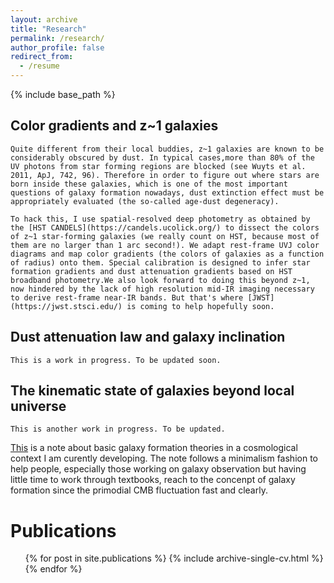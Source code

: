 ```yaml
---
layout: archive
title: "Research"
permalink: /research/
author_profile: false
redirect_from:
  - /resume
---
```


{% include base_path %}

## Color gradients and z~1 galaxies

    Quite different from their local buddies, z~1 galaxies are known to be considerably obscured by dust. In typical cases,more than 80% of the UV photons from star forming regions are blocked (see Wuyts et al. 2011, ApJ, 742, 96). Therefore in order to figure out where stars are born inside these galaxies, which is one of the most important questions of galaxy formation nowadays, dust extinction effect must be appropriately evaluated (the so-called age-dust degeneracy).

    To hack this, I use spatial-resolved deep photometry as obtained by the [HST CANDELS](https://candels.ucolick.org/) to dissect the colors of z~1 star-forming galaxies (we really count on HST, because most of them are no larger than 1 arc second!). We adapt rest-frame UVJ color diagrams and map color gradients (the colors of galaxies as a function of radius) onto them. Special calibration is designed to infer star formation gradients and dust attenuation gradients based on HST broadband photometry.We also look forward to doing this beyond z~1, now hindered by the lack of high resolution mid-IR imaging necessary to derive rest-frame near-IR bands. But that's where [JWST](https://jwst.stsci.edu/) is coming to help hopefully soon. 

## Dust attenuation law and galaxy inclination

    This is a work in progress. To be updated soon.
  

## The kinematic state of galaxies beyond local universe


    This is another work in progress. To be updated.

[This]('https://nbviewer.jupyter.org/github/WeichenStars/WeichenStars.github.io/blob/master/Galaxies_LSS_pencilgalaxy.ipynb?flush_cache=true') is a note about basic galaxy formation theories in a cosmological context I am curently developing. The note follows a minimalism fashion to help people, especially those working on galaxy observation but having little time to work through textbooks, reach to the concenpt of galaxy formation since the primodial CMB fluctuation fast and clearly.


Publications
===========
  <ul>{% for post in site.publications %}
    {% include archive-single-cv.html %}
  {% endfor %}</ul>
